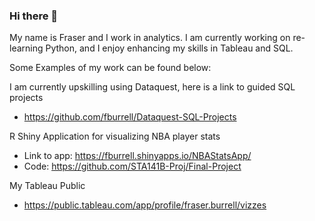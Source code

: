 ### Hi there 👋
My name is Fraser and I work in analytics. I am currently working on re-learning Python, and I enjoy enhancing my skills in Tableau and SQL.

Some Examples of my work can be found below:

I am currently upskilling using Dataquest, here is a link to guided SQL projects
- https://github.com/fburrell/Dataquest-SQL-Projects

R Shiny Application for visualizing NBA player stats
- Link to app: https://fburrell.shinyapps.io/NBAStatsApp/
- Code: https://github.com/STA141B-Proj/Final-Project

My Tableau Public
- https://public.tableau.com/app/profile/fraser.burrell/vizzes
